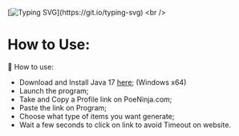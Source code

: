 [![Typing SVG](https://readme-typing-svg.herokuapp.com?font=Fira+Code&duration=3000&pause=1000&color=13FB20&center=true&vCenter=true&repeat=false&random=false&width=1000&lines=Fast+Build+(V1.0))](https://git.io/typing-svg)
<br />

##

# How to Use:

🧠 How to use:
- Download and Install Java 17 <a href=https://download.oracle.com/java/17/archive/jdk-17.0.9_windows-x64_bin.exe>here</a>;  (Windows x64)
- Launch the program;
- Take and Copy a Profile link on PoeNinja.com;
- Paste the link on Program;
- Choose what type of items you want generate;
- Wait a few seconds to click on link to avoid Timeout on website.



